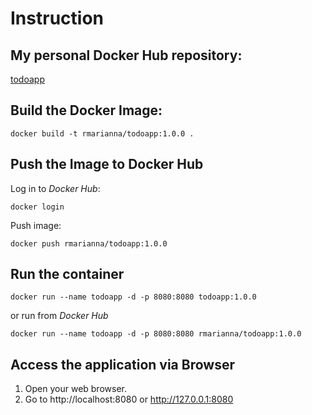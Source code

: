 # Instruction

## My personal Docker Hub repository:
[todoapp](https://hub.docker.com/repository/docker/rmarianna/todoapp/)

## Build the Docker Image:
```
docker build -t rmarianna/todoapp:1.0.0 .
```

## Push the Image to Docker Hub

Log in to *Docker Hub*:

```
docker login
```

Push image:
```
docker push rmarianna/todoapp:1.0.0
```

## Run the container
```
docker run --name todoapp -d -p 8080:8080 todoapp:1.0.0
```
or run from *Docker Hub*
```
docker run --name todoapp -d -p 8080:8080 rmarianna/todoapp:1.0.0
```

## Access the application via Browser

1. Open your web browser.
2. Go to http://localhost:8080 or http://127.0.0.1:8080